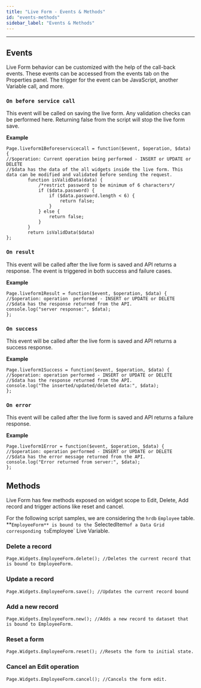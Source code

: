```yaml
---
title: "Live Form - Events & Methods"
id: "events-methods"
sidebar_label: "Events & Methods"
---
```

---

## Events

Live Form behavior can be customized with the help of the call-back events. These events can be accessed from the events tab on the Properties panel. The trigger for the event can be JavaScript, another Variable call, and more.

### `On before service call`

This event will be called on saving the live form. Any validation checks can be performed here. Returning false from the script will stop the live form save. 

**Example**

```
Page.liveform1Beforeservicecall = function($event, $operation, $data) {
//$operation: Current operation being performed - INSERT or UPDATE or DELETE
//$data has the data of the all widgets inside the live form. This data can be modified and validated before sending the request.
        function isValidData(data) {
            /*restrict password to be minimum of 6 characters*/
            if ($data.password) {
                if ($data.password.length < 6) {
                    return false;
                }
            } else {
                return false;
            }
        }
        return isValidData($data)
};
```

### `On result`
This event will be called after the live form is saved and API returns a response. The event is triggered in both success and failure cases.

**Example**

```
Page.liveform1Result = function($event, $operation, $data) {
//$operation: operation  performed - INSERT or UPDATE or DELETE
//$data has the response returned from the API.
console.log("server response:", $data);
};
```

### `On success`
This event will be called after the live form is saved and API returns a success response. 

**Example**

```
Page.liveform1Success = function($event, $operation, $data) {
//$operation: operation performed - INSERT or UPDATE or DELETE
//$data has the response returned from the API.
console.log("The inserted/updated/deleted data:", $data);
};
```

### `On error` 
This event will be called after the live form is saved and API returns a failure response. 

**Example**
```
Page.liveform1Error = function($event, $operation, $data) {
//$operation: operation performed - INSERT or UPDATE or DELETE
//$data has the error message returned from the API.
console.log("Error returned from server:", $data);
};
```

## Methods

Live Form has few methods exposed on widget scope to Edit, Delete, Add record and trigger actions like reset and cancel.

For the following script samples, we are considering the `hrdb` `Employee` table. **`EmployeeForm** is bound to the `SelectedItem` of a Data Grid corresponding to `Employee` Live Variable.

### Delete a record
```    
Page.Widgets.EmployeeForm.delete(); //Deletes the current record that is bound to EmployeeForm.
```    

### Update a record
```    
Page.Widgets.EmployeeForm.save(); //Updates the current record bound
```

### Add a new record
```    
Page.Widgets.EmployeeForm.new(); //Adds a new record to dataset that is bound to EmployeeForm.
```

### Reset a form
```    
Page.Widgets.EmployeeForm.reset(); //Resets the form to initial state.
```

### Cancel an Edit operation
```    
Page.Widgets.EmployeeForm.cancel(); //Cancels the form edit.
```    
     

